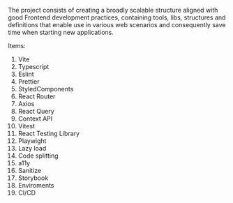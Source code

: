 The project consists of creating a broadly scalable structure aligned with good Frontend development practices, containing tools, libs, structures and definitions that enable use in various web scenarios and consequently save time when starting new applications.

Items: 

1. Vite
2. Typescript
3. Eslint
4. Prettier
5. StyledComponents
6. React Router
7. Axios
8. React Query
9. Context API
10. Vitest
11. React Testing Library
12. Playwight
13. Lazy load
14. Code splitting
15. a11y
16. Sanitize
17. Storybook
18. Enviroments
19. CI/CD